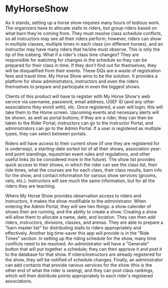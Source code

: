 MyHorseShow
===========

As it stands, setting up a horse show requires many hours of tedious work. The organizers have to allocate stalls to riders, but group riders based on what barn they're coming from. They must resolve class schedule conflicts, so all instructors may see all their riders perform; however, riders can show in multiple classes, multiple times in each class (on different horses), and an instructor may have many riders that he/she must observe. This is only the tip of the iceberg. What if a rider's class time changes? They are responsible for watching for changes in the schedule so they can be prepared for their class in time. If they don't find out for themselves, they will be disqualified from their events. These DQs are a waste of registration fees and travel time. My Horse Show aims to be the solution. It provides a platform for show administrators, instructors and even the riders themselves to prepare and participate in even the biggest shows.

Clients of this product will have to register with My Horse Show's web service via username, password, email address, USEF ID (and any other associations they enroll with), etc. Once registered, a user will login; this will take them to the Home screen. Upcoming events and necessary alerts will be shown, as well as portal buttons; if they are a rider, they can then be taken to the Rider Portal; instructors can go to the Instructor Portal, and administrators can go to the Admin Portal. If a user is registered as multiple types, they can select between portals.

Riders will have access to their current show (if one they are registered for is underway), a starting-date sorted list of all their shows, association year-end point standings, equestrian event rules and regulations, and other useful links (to be considered more in the future). The show list provides quick access to their shows, in which the rider can see the class list, their ride times, what the courses are for each class, their class results, barn info for the show, and contact information for various show services (grooms, vets, etc.). Instructors will see much the same information, but for all the riders they are teaching.

Where My Horse Show provides observation access to riders and instructors, it makes the show modifiable to the administrator. When entering the Admin Portal, they will see two things: a show calender of shows their are running, and the ability to create a show. Creating a show will allow them to allocate a name, date, and location. They can then add riders, instructors, divisions, classes, and arenas. They are able to prepare a "barn master list" for distributing stalls to riders appropriately and effectively. Another big time-saver this app will provide is in the "Ride Times" section. In setting up the riding schedule for the show, many time conflicts need to be resolved. An administrator will have a "Generate" button that will put together a schedule; they can then approve it and post it to the database for that show. If riders/instructors are already registered for the show, they will be notified of schedule changes. Finally, an administrator can add contacts that provide various services for the show (this is the other end of what the rider is seeing), and they can post class rankings, which will then distribute points appropriately to each rider's registered associations.